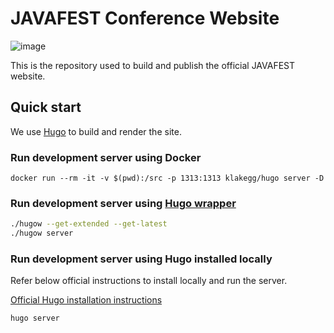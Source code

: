 # JAVAFEST Conference Website
![image](https://github.com/adityasharma7/javafest/assets/15027245/bc489910-8805-4d60-93f8-542a5635c4b5)


This is the repository used to build and publish the official JAVAFEST website.

## Quick start
We use [Hugo](https://gohugo.io/) to build and render the site. 

### Run development server using Docker
```
docker run --rm -it -v $(pwd):/src -p 1313:1313 klakegg/hugo server -D
```

### Run development server using [Hugo wrapper](https://github.com/khos2ow/hugo-wrapper)
```sh
./hugow --get-extended --get-latest
./hugow server
```

### Run development server using Hugo installed locally

Refer below official instructions to install locally and run the server.

[Official Hugo installation instructions](https://gohugo.io/installation/)

```hugo server```
